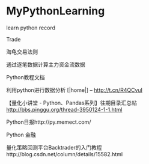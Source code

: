 # MyPythonLearning
learn python record



Trade

海龟交易法则

通过逐笔数据计算主力资金流数据





Python教程文档

利用python进行数据分析 [|home|] – http://t.cn/R4QCvuI

【量化小讲堂 - Python、Pandas系列】往期目录汇总帖 http://bbs.pinggu.org/thread-3950124-1-1.html

Python日报http://py.memect.com/



Python 金融

量化策略回测平台Backtrader的入门教程http://blog.csdn.net/column/details/15582.html
